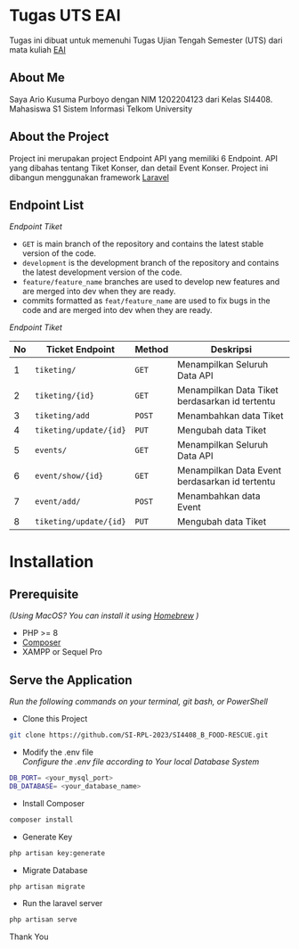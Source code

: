 

# Tugas UTS EAI

Tugas ini dibuat untuk memenuhi Tugas Ujian Tengah Semester (UTS) dari mata kuliah [EAI](https://lms.telkomuniversity.ac.id/course/view.php?id=32905)


## About Me
Saya Ario Kusuma Purboyo  dengan NIM 1202204123 dari Kelas SI4408. Mahasiswa S1 Sistem Informasi Telkom University

## About the Project
Project ini merupakan project Endpoint API yang memiliki 6 Endpoint. API yang dibahas tentang Tiket Konser, dan detail Event Konser. Project ini dibangun menggunakan framework [Laravel](https://laravel.com)

## Endpoint List

*Endpoint Tiket*
-   `GET` is main branch of the repository and contains the latest stable version of the code.
-   `development` is the development branch of the repository and contains the latest development version of the code.
-   `feature/feature_name` branches are used to develop new features and are merged into dev when they are ready.
-   commits formatted as `feat/feature_name` are used to fix bugs in the code and are merged into dev when they are ready.

*Endpoint Tiket*

| No  | Ticket Endpoint            | Method | Deskripsi                                         |
| --- | -------------------------- | ------ | ------------------------------------------------- |
| 1   | `tiketing/`                | `GET`  | Menampilkan Seluruh Data API                      |
| 2   | `tiketing/{id}`            | `GET`  | Menampilkan Data Tiket berdasarkan id tertentu    |
| 3   | `tiketing/add`             | `POST` | Menambahkan data Tiket                            |
| 4   | `tiketing/update/{id}`     | `PUT`  | Mengubah data Tiket                               |
| 5   | `events/`                  | `GET`  | Menampilkan Seluruh Data API                      |
| 6   | `event/show/{id}`          | `GET`  | Menampilkan Data Event berdasarkan id tertentu    |
| 7   | `event/add/`               | `POST` | Menambahkan data Event                            |
| 8   | `tiketing/update/{id}`     | `PUT`  | Mengubah data Tiket                               |



# Installation
## Prerequisite
*(Using MacOS? You can install it using [Homebrew](https://brew.sh/) )*
- PHP >= 8
- [Composer](https://getcomposer.org/) 
- XAMPP or Sequel Pro


## Serve the Application
*Run the following commands on your terminal, git bash, or PowerShell*

- Clone this Project
```bash
git clone https://github.com/SI-RPL-2023/SI4408_B_FOOD-RESCUE.git
```

- Modify the .env file <br>
*Configure the .env file according to Your local Database System*
```bash
DB_PORT= <your_mysql_port>
DB_DATABASE= <your_database_name>
```

- Install Composer
```bash
composer install
```

- Generate Key
```bash
php artisan key:generate
```

- Migrate Database
```bash
php artisan migrate
```

- Run the laravel server
```bash
php artisan serve
```


Thank You

